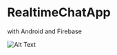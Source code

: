 # RealtimeChatApp
with Android and Firebase

<p>




![Alt Text](https://media.giphy.com/media/f9Ac5rMBOJgosVs914/giphy.gif)




</p>


